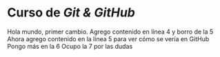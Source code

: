 # Curso de _Git & GitHub_

Hola mundo, primer cambio.
Agrego contenido en línea 4 y borro de la 5
Ahora agrego contenido en la línea 5 para ver cómo se vería en GitHub
Pongo más en la 6
Ocupo la 7 por las dudas
